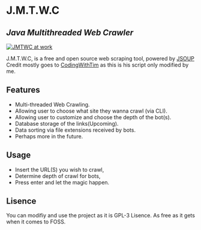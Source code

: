 # J.M.T.W.C
## _Java Multithreaded Web Crawler_
[![JMTWC at work](https://iili.io/4TvVDX.md.png)](https://freeimage.host/i/4TvVDX)


J.M.T.W.C, is a free and open source web scraping tool, powered by [JSOUP](https://jsoup.org/)
Credit mostly goes to [CodingWithTim](https://www.youtube.com/c/CodingWithTim) as this is his script only modified by me.
 
## Features

- Multi-threaded Web Crawling.
- Allowing user to choose what site they wanna crawl (via CLI).
- Allowing user to customize and choose the depth of the bot(s).
- Database storage of the links(Upcoming).
- Data sorting via file extensions received by bots.
- Perhaps more in the future.

## Usage
- Insert the URL(S) you wish to crawl,
- Determine depth of crawl for bots,
- Press enter and let the magic happen.

## Lisence
You can modifiy and use the project as it is GPL-3 Lisence. As free as it gets when it comes to FOSS.
